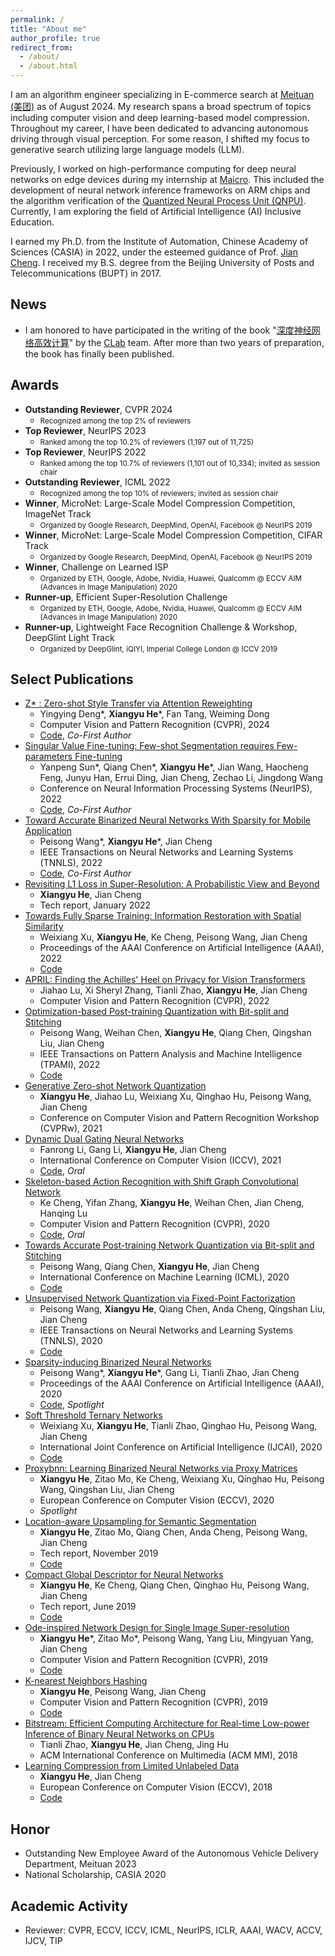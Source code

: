 ```yaml
---
permalink: /
title: "About me"
author_profile: true
redirect_from: 
  - /about/
  - /about.html
---
```


I am an algorithm engineer specializing in E-commerce search at [Meituan (美团)](https://www.meituan.com/en-US/about-us) as of August 2024. My research spans a broad spectrum of topics including computer vision and deep learning-based model compression. Throughout my career, I have been dedicated to advancing autonomous driving through visual perception. For some reason, I shifted my focus to generative search utilizing large language models (LLM).

Previously, I worked on high-performance computing for deep neural networks on edge devices during my internship at [Maicro](https://www.maicro.com/). This included the development of neural network inference frameworks on ARM chips and the algorithm verification of the [Quantized Neural Process Unit (QNPU)](http://www.semiinsights.com/s/foundry/33/36933.shtml). Currently, I am exploring the field of Artificial Intelligence (AI) Inclusive Education.

I earned my Ph.D. from the Institute of Automation, Chinese Academy of Sciences (CASIA) in 2022, under the esteemed guidance of Prof. [Jian Cheng](https://people.ucas.ac.cn/~chengjian). I received my B.S. degree from the Beijing University of Posts and Telecommunications (BUPT) in 2017.

## News
- I am honored to have participated in the writing of the book "[深度神经网络高效计算](https://www.phei.com.cn/module/wap/sbookcd.jsp?goodid=65351)" by the [CLab](https://clab.ia.ac.cn/) team. After more than two years of preparation, the book has finally been published.

## Awards
- **Outstanding Reviewer**, CVPR 2024
  - <small>Recognized among the top 2% of reviewers</small>
- **Top Reviewer**, NeurIPS 2023
  - <small>Ranked among the top 10.2% of reviewers (1,197 out of 11,725)</small>
- **Top Reviewer**, NeurIPS 2022
  - <small>Ranked among the top 10.7% of reviewers (1,101 out of 10,334); invited as session chair</small>
- **Outstanding Reviewer**, ICML 2022
  - <small>Recognized among the top 10% of reviewers; invited as session chair</small>
- **Winner**, MicroNet: Large-Scale Model Compression Competition, ImageNet Track
  - <small>Organized by Google Research, DeepMind, OpenAI, Facebook @ NeurIPS 2019</small>
- **Winner**, MicroNet: Large-Scale Model Compression Competition, CIFAR Track
  - <small>Organized by Google Research, DeepMind, OpenAI, Facebook @ NeurIPS 2019</small>
- **Winner**, Challenge on Learned ISP
  - <small>Organized by ETH, Google, Adobe, Nvidia, Huawei, Qualcomm @ ECCV AIM (Advances in Image Manipulation) 2020</small>
- **Runner-up**, Efficient Super-Resolution Challenge
  - <small>Organized by ETH, Google, Adobe, Nvidia, Huawei, Qualcomm @ ECCV AIM (Advances in Image Manipulation) 2020</small>
- **Runner-up**, Lightweight Face Recognition Challenge & Workshop, DeepGlint Light Track
  - <small>Organized by DeepGlint, iQIYI, Imperial College London @ ICCV 2019</small>


## Select Publications
- [Z* : Zero-shot Style Transfer via Attention Reweighting](https://openaccess.thecvf.com/content/CVPR2024/papers/Deng_Z_Zero-shot_Style_Transfer_via_Attention_Reweighting_CVPR_2024_paper.pdf)
  - Yingying Deng\*, **Xiangyu He***, Fan Tang, Weiming Dong 
  - Computer Vision and Pattern Recognition (CVPR), 2024
  - [Code](https://github.com/HolmesShuan/Zero-shot-Style-Transfer-via-Attention-Rearrangement), *Co-First Author*
- [Singular Value Fine-tuning: Few-shot Segmentation requires Few-parameters Fine-tuning](https://proceedings.neurips.cc/paper_files/paper/2022/hash/f3bfbd65743e60c685a3845bd61ce15f-Abstract-Conference.html)
  - Yanpeng Sun\*, Qiang Chen\*, **Xiangyu He***, Jian Wang, Haocheng Feng, Junyu Han, Errui Ding, Jian Cheng, Zechao Li, Jingdong Wang
  - Conference on Neural Information Processing Systems (NeurIPS), 2022
  - [Code](https://github.com/syp2ysy/SVF), *Co-First Author*
- [Toward Accurate Binarized Neural Networks With Sparsity for Mobile Application](https://ieeexplore.ieee.org/abstract/document/9783458/)
  - Peisong Wang\*, **Xiangyu He***, Jian Cheng
  - IEEE Transactions on Neural Networks and Learning Systems (TNNLS), 2022
  - [Code](https://github.com/peiswang/SiBNN), *Co-First Author*
- [Revisiting L1 Loss in Super-Resolution: A Probabilistic View and Beyond](https://arxiv.org/abs/2201.10084)
  - **Xiangyu He**, Jian Cheng
  - Tech report, January 2022
- [Towards Fully Sparse Training: Information Restoration with Spatial Similarity](https://ojs.aaai.org/index.php/AAAI/article/view/20198)
  - Weixiang Xu, **Xiangyu He**, Ke Cheng, Peisong Wang, Jian Cheng
  - Proceedings of the AAAI Conference on Artificial Intelligence (AAAI), 2022
  - [Code](https://github.com/WeixiangXu/FST)
- [APRIL: Finding the Achilles' Heel on Privacy for Vision Transformers](http://openaccess.thecvf.com/content/CVPR2022/html/Lu_APRIL_Finding_the_Achilles_Heel_on_Privacy_for_Vision_Transformers_CVPR_2022_paper.html)
  - Jiahao Lu, Xi Sheryl Zhang, Tianli Zhao, **Xiangyu He**, Jian Cheng
  - Computer Vision and Pattern Recognition (CVPR), 2022
- [Optimization-based Post-training Quantization with Bit-split and Stitching](https://ieeexplore.ieee.org/abstract/document/9735379/)
  - Peisong Wang, Weihan Chen, **Xiangyu He**, Qiang Chen, Qingshan Liu, Jian Cheng
  - IEEE Transactions on Pattern Analysis and Machine Intelligence (TPAMI), 2022
  - [Code](https://github.com/peiswang/BitSplit)
- [Generative Zero-shot Network Quantization](http://openaccess.thecvf.com/content/CVPR2021W/ECV/html/He_Generative_Zero-Shot_Network_Quantization_CVPRW_2021_paper.html)
  - **Xiangyu He**, Jiahao Lu, Weixiang Xu, Qinghao Hu, Peisong Wang, Jian Cheng
  - Conference on Computer Vision and Pattern Recognition Workshop (CVPRw), 2021
- [Dynamic Dual Gating Neural Networks](http://openaccess.thecvf.com/content/ICCV2021/html/Li_Dynamic_Dual_Gating_Neural_Networks_ICCV_2021_paper.html)
  - Fanrong Li, Gang Li, **Xiangyu He**, Jian Cheng
  - International Conference on Computer Vision (ICCV), 2021
  - [Code](https://github.com/CAS-CLab/DGNet), *Oral*
- [Skeleton-based Action Recognition with Shift Graph Convolutional Network](http://openaccess.thecvf.com/content_CVPR_2020/html/Cheng_Skeleton-Based_Action_Recognition_With_Shift_Graph_Convolutional_Network_CVPR_2020_paper.html)
  - Ke Cheng, Yifan Zhang, **Xiangyu He**, Weihan Chen, Jian Cheng, Hanqing Lu
  - Computer Vision and Pattern Recognition (CVPR), 2020
  - [Code](https://github.com/kchengiva/Shift-GCN), *Oral*
- [Towards Accurate Post-training Network Quantization via Bit-split and Stitching](http://proceedings.mlr.press/v119/wang20c.html)
  - Peisong Wang, Qiang Chen, **Xiangyu He**, Jian Cheng
  - International Conference on Machine Learning (ICML), 2020
  - [Code](https://github.com/peiswang/BitSplit)
- [Unsupervised Network Quantization via Fixed-Point Factorization](https://ieeexplore.ieee.org/abstract/document/9147065/)
  - Peisong Wang, **Xiangyu He**, Qiang Chen, Anda Cheng, Qingshan Liu, Jian Cheng
  - IEEE Transactions on Neural Networks and Learning Systems (TNNLS), 2020
  - [Code](https://github.com/peiswang/FFN)
- [Sparsity-inducing Binarized Neural Networks](https://aaai.org/ojs/index.php/AAAI/article/view/6900)
  - Peisong Wang\*, **Xiangyu He***, Gang Li, Tianli Zhao, Jian Cheng
  - Proceedings of the AAAI Conference on Artificial Intelligence (AAAI), 2020
  - [Code](https://github.com/peiswang/SiBNN), *Spotlight*
- [Soft Threshold Ternary Networks](https://arxiv.org/abs/2204.01234)
  - Weixiang Xu, **Xiangyu He**, Tianli Zhao, Qinghao Hu, Peisong Wang, Jian Cheng
  - International Joint Conference on Artificial Intelligence (IJCAI), 2020
  - [Code](https://github.com/WeixiangXu/STTN)
- [Proxybnn: Learning Binarized Neural Networks via Proxy Matrices](https://link.springer.com/chapter/10.1007/978-3-030-58580-8_14)
  - **Xiangyu He**, Zitao Mo, Ke Cheng, Weixiang Xu, Qinghao Hu, Peisong Wang, Qingshan Liu, Jian Cheng
  - European Conference on Computer Vision (ECCV), 2020
  - *Spotlight*
- [Location-aware Upsampling for Semantic Segmentation](https://arxiv.org/abs/1911.05250)
  - **Xiangyu He**, Zitao Mo, Qiang Chen, Anda Cheng, Peisong Wang, Jian Cheng
  - Tech report, November 2019
  - [Code](https://github.com/HolmesShuan/Location-aware-Upsampling-for-Semantic-Segmentation)
- [Compact Global Descriptor for Neural Networks](https://arxiv.org/abs/1907.09665)
  - **Xiangyu He**, Ke Cheng, Qiang Chen, Qinghao Hu, Peisong Wang, Jian Cheng
  - Tech report, June 2019
  - [Code](https://github.com/HolmesShuan/Compact-Global-Descriptor)
- [Ode-inspired Network Design for Single Image Super-resolution](http://openaccess.thecvf.com/content_CVPR_2019/html/He_ODE-Inspired_Network_Design_for_Single_Image_Super-Resolution_CVPR_2019_paper.html)
  - **Xiangyu He***, Zitao Mo\*, Peisong Wang, Yang Liu, Mingyuan Yang, Jian Cheng 
  - Computer Vision and Pattern Recognition (CVPR), 2019
  - [Code](https://github.com/CAS-CLab/OISR-PyTorch)
- [K-nearest Neighbors Hashing](http://openaccess.thecvf.com/content_CVPR_2019/html/He_K-Nearest_Neighbors_Hashing_CVPR_2019_paper.html)
  - **Xiangyu He**, Peisong Wang, Jian Cheng
  - Computer Vision and Pattern Recognition (CVPR), 2019
  - [Code](https://github.com/CAS-CLab/K-Nearest-Neighbors-Hashing)
- [Bitstream: Efficient Computing Architecture for Real-time Low-power Inference of Binary Neural Networks on CPUs](https://dl.acm.org/doi/abs/10.1145/3240508.3240673)
  - Tianli Zhao, **Xiangyu He**, Jian Cheng, Jing Hu
  - ACM International Conference on Multimedia (ACM MM), 2018
- [Learning Compression from Limited Unlabeled Data](http://openaccess.thecvf.com/content_ECCV_2018/html/Xiangyu_He_Learning_Compression_from_ECCV_2018_paper.html)
  - **Xiangyu He**, Jian Cheng
  - European Conference on Computer Vision (ECCV), 2018
  - [Code](https://github.com/CAS-CLab/Label-free-Network-Compression)

## Honor
- Outstanding New Employee Award of the Autonomous Vehicle Delivery Department, Meituan 2023
- National Scholarship, CASIA 2020

## Academic Activity
- Reviewer: CVPR, ECCV, ICCV, ICML, NeurIPS, ICLR, AAAI, WACV, ACCV, IJCV, TIP
